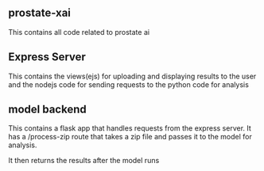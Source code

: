 ## prostate-xai
This contains all code related to prostate ai


 ## Express Server
 This contains the views(ejs) for uploading and displaying results to the user and the nodejs
 code for sending requests to the python code for analysis

 ## model backend

 This contains a flask app that handles requests from the express server.
 It has a /process-zip route that takes a zip file and passes it to the model for analysis.

 It then returns the results after the model runs